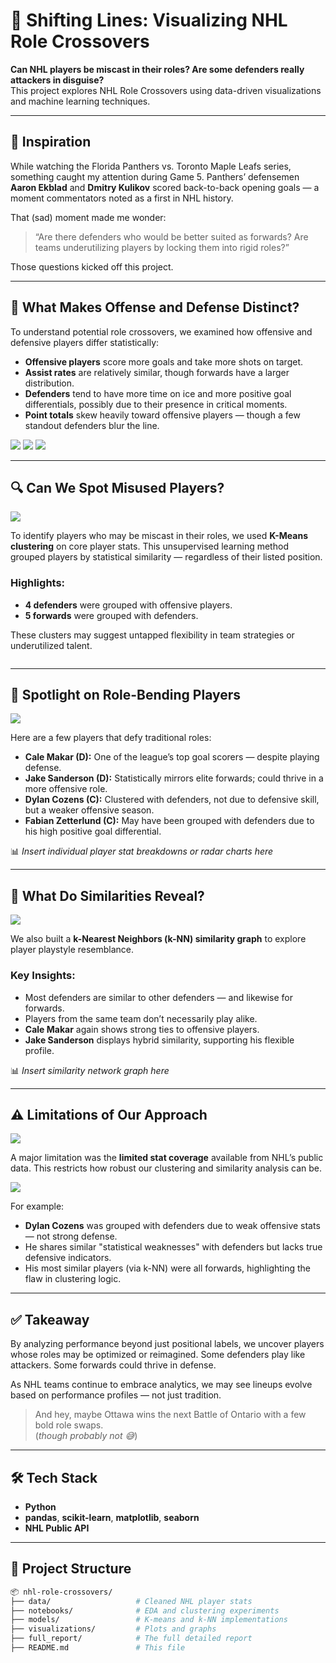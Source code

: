 # 🏒 Shifting Lines: Visualizing NHL Role Crossovers

**Can NHL players be miscast in their roles? Are some defenders really attackers in disguise?**  
This project explores NHL Role Crossovers using data-driven visualizations and machine learning techniques.

---

## 🎯 Inspiration

While watching the Florida Panthers vs. Toronto Maple Leafs series, something caught my attention during Game 5. Panthers’ defensemen **Aaron Ekblad** and **Dmitry Kulikov** scored back-to-back opening goals — a moment commentators noted as a first in NHL history.

That (sad) moment made me wonder:  
> “Are there defenders who would be better suited as forwards? Are teams underutilizing players by locking them into rigid roles?”

Those questions kicked off this project.

---

## 🧠 What Makes Offense and Defense Distinct?

To understand potential role crossovers, we examined how offensive and defensive players differ statistically:

- **Offensive players** score more goals and take more shots on target.
- **Assist rates** are relatively similar, though forwards have a larger distribution.
- **Defenders** tend to have more time on ice and more positive goal differentials, possibly due to their presence in critical moments.
- **Point totals** skew heavily toward offensive players — though a few standout defenders blur the line.

![](img19.jpg)
![](img20.jpg)
![](img21.jpg)

---

## 🔍 Can We Spot Misused Players?
![](3dCluster.jpg)

To identify players who may be miscast in their roles, we used **K-Means clustering** on core player stats. This unsupervised learning method grouped players by statistical similarity — regardless of their listed position.

### Highlights:
- **4 defenders** were grouped with offensive players.
- **5 forwards** were grouped with defenders.

These clusters may suggest untapped flexibility in team strategies or underutilized talent.

![]()

---

## 🌟 Spotlight on Role-Bending Players
![](2dCluster.png)

Here are a few players that defy traditional roles:

- **Cale Makar (D):** One of the league’s top goal scorers — despite playing defense.
- **Jake Sanderson (D):** Statistically mirrors elite forwards; could thrive in a more offensive role.
- **Dylan Cozens (C):** Clustered with defenders, not due to defensive skill, but a weaker offensive season.
- **Fabian Zetterlund (C):** May have been grouped with defenders due to his high positive goal differential.

📊 *Insert individual player stat breakdowns or radar charts here*

---

## 🔗 What Do Similarities Reveal?
![](graph.jpg)

We also built a **k-Nearest Neighbors (k-NN) similarity graph** to explore player playstyle resemblance.

### Key Insights:
- Most defenders are similar to other defenders — and likewise for forwards.
- Players from the same team don’t necessarily play alike.
- **Cale Makar** again shows strong ties to offensive players.
- **Jake Sanderson** displays hybrid similarity, supporting his flexible profile.

📊 *Insert similarity network graph here*

---

## ⚠️ Limitations of Our Approach
![](limitations.jpg)

A major limitation was the **limited stat coverage** available from NHL’s public data. This restricts how robust our clustering and similarity analysis can be.

![](img41.jpg)

For example:
- **Dylan Cozens** was grouped with defenders due to weak offensive stats — not strong defense.
- He shares similar "statistical weaknesses" with defenders but lacks true defensive indicators.
- His most similar players (via k-NN) were all forwards, highlighting the flaw in clustering logic.

---

## ✅ Takeaway

By analyzing performance beyond just positional labels, we uncover players whose roles may be optimized or reimagined. Some defenders play like attackers. Some forwards could thrive in defense.

As NHL teams continue to embrace analytics, we may see lineups evolve based on performance profiles — not just tradition.

> And hey, maybe Ottawa wins the next Battle of Ontario with a few bold role swaps.  
> (*though probably not 😅*)

---

## 🛠️ Tech Stack

- **Python**
- **pandas**, **scikit-learn**, **matplotlib**, **seaborn**
- **NHL Public API**

---

## 📁 Project Structure

```bash
📦 nhl-role-crossovers/
├── data/                   # Cleaned NHL player stats
├── notebooks/              # EDA and clustering experiments
├── models/                 # K-means and k-NN implementations
├── visualizations/         # Plots and graphs
├── full_report/            # The full detailed report
├── README.md               # This file
